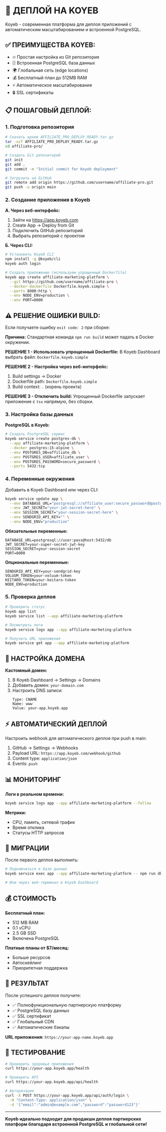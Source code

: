 # 🚀 ДЕПЛОЙ НА KOYEB

Koyeb - современная платформа для деплоя приложений с автоматическим масштабированием и встроенной PostgreSQL.

## ✅ ПРЕИМУЩЕСТВА KOYEB:

- 🔥 Простая настройка из Git репозитория
- 🗄️ Встроенная PostgreSQL база данных  
- 🌍 Глобальная сеть (edge locations)
- 💰 Бесплатный план до 512MB RAM
- ⚡ Автоматическое масштабирование
- 🔒 SSL сертификаты

## 📋 ПОШАГОВЫЙ ДЕПЛОЙ:

### 1. Подготовка репозитория
```bash
# Скачать архив AFFILIATE_PRO_DEPLOY_READY.tar.gz
tar -xzf AFFILIATE_PRO_DEPLOY_READY.tar.gz
cd affiliate-pro/

# Создать Git репозиторий
git init
git add .
git commit -m "Initial commit for Koyeb deployment"

# Загрузить на GitHub
git remote add origin https://github.com/username/affiliate-pro.git
git push -u origin main
```

### 2. Создание приложения в Koyeb

**А. Через веб-интерфейс:**
1. Зайти на https://app.koyeb.com
2. Create App → Deploy from Git
3. Подключить GitHub репозиторий
4. Выбрать репозиторий с проектом

**Б. Через CLI:**
```bash
# Установить Koyeb CLI
npm install -g @koyeb/cli
koyeb auth login

# Создать приложение (используем упрощенный Dockerfile)
koyeb app create affiliate-marketing-platform \
  --git https://github.com/username/affiliate-pro \
  --docker-dockerfile Dockerfile.koyeb.simple \
  --ports 8000:http \
  --env NODE_ENV=production \
  --env PORT=8000
```

## ⚠️ РЕШЕНИЕ ОШИБКИ BUILD:

Если получаете ошибку `exit code: 2` при сборке:

**Причина:** Стандартная команда `npm run build` может падать в Docker окружении.

**РЕШЕНИЕ 1 - Использовать упрощенный Dockerfile:**
В Koyeb Dashboard выбрать файл: `Dockerfile.koyeb.simple`

**РЕШЕНИЕ 2 - Настройка через веб-интерфейс:**
1. Build settings → Docker
2. Dockerfile path: `Dockerfile.koyeb.simple` 
3. Build context: `.` (корень проекта)

**РЕШЕНИЕ 3 - Отключить build:**
Упрощенный Dockerfile запускает приложение с `tsx` напрямую, без сборки.

### 3. Настройка базы данных

**PostgreSQL в Koyeb:**
```bash
# Создать PostgreSQL сервис
koyeb service create postgres-db \
  --app affiliate-marketing-platform \
  --docker postgres:15-alpine \
  --env POSTGRES_DB=affiliate_db \
  --env POSTGRES_USER=affiliate_user \
  --env POSTGRES_PASSWORD=secure_password \
  --ports 5432:tcp
```

### 4. Переменные окружения

Добавить в Koyeb Dashboard или через CLI:

```bash
koyeb service update app \
  --env DATABASE_URL="postgresql://affiliate_user:secure_password@postgres-db:5432/affiliate_db" \
  --env JWT_SECRET="your-jwt-secret-here" \
  --env SESSION_SECRET="your-session-secret-here" \
  --env SENDGRID_API_KEY="" \
  --env NODE_ENV="production"
```

**Обязательные переменные:**
```
DATABASE_URL=postgresql://user:pass@host:5432/db
JWT_SECRET=your-super-secret-jwt-key  
SESSION_SECRET=your-session-secret
PORT=8000
```

**Опциональные переменные:**
```
SENDGRID_API_KEY=your-sendgrid-key
VOLUUM_TOKEN=your-voluum-token
KEITARO_TOKEN=your-keitaro-token
NODE_ENV=production
```

### 5. Проверка деплоя

```bash
# Проверить статус
koyeb app list
koyeb service list --app affiliate-marketing-platform

# Посмотреть логи
koyeb service logs app --app affiliate-marketing-platform

# Получить URL приложения
koyeb service get app --app affiliate-marketing-platform
```

## 🔧 НАСТРОЙКА ДОМЕНА

**Кастомный домен:**
1. В Koyeb Dashboard → Settings → Domains
2. Добавить домен: `your-domain.com`
3. Настроить DNS записи:
   ```
   Type: CNAME
   Name: www
   Value: your-app.koyeb.app
   ```

## ⚡ АВТОМАТИЧЕСКИЙ ДЕПЛОЙ

Настроить webhook для автоматического деплоя при push в main:

1. GitHub → Settings → Webhooks
2. Payload URL: `https://app.koyeb.com/webhook/github`
3. Content type: `application/json`
4. Events: `push`

## 📊 МОНИТОРИНГ

**Логи в реальном времени:**
```bash
koyeb service logs app --app affiliate-marketing-platform --follow
```

**Метрики:**
- CPU, память, сетевой трафик
- Время отклика
- Статусы HTTP запросов

## 🔄 МИГРАЦИИ

После первого деплоя выполнить:
```bash
# Подключиться к базе данных
koyeb service exec app --app affiliate-marketing-platform -- npm run db:push

# Или через веб-терминал в Koyeb Dashboard
```

## 💰 СТОИМОСТЬ

**Бесплатный план:**
- 512 MB RAM
- 0.1 vCPU
- 2.5 GB SSD
- Включена PostgreSQL

**Платные планы от $7/месяц:**
- Больше ресурсов
- Автоскейлинг
- Приоритетная поддержка

## 🎯 РЕЗУЛЬТАТ

После успешного деплоя получите:
- ✅ Полнофункциональную партнерскую платформу
- ✅ PostgreSQL базу данных
- ✅ SSL сертификат
- ✅ Глобальный CDN
- ✅ Автоматические бэкапы

**URL приложения:** `https://your-app-name.koyeb.app`

## 🔧 ТЕСТИРОВАНИЕ

```bash
# Проверить здоровье приложения
curl https://your-app.koyeb.app/health

# Проверить API
curl https://your-app.koyeb.app/api/health

# Авторизация
curl -X POST https://your-app.koyeb.app/api/auth/login \
  -H "Content-Type: application/json" \
  -d '{"email":"admin@example.com","password":"password123"}'
```

---

**Koyeb идеально подходит для продакшн деплоя партнерских платформ благодаря встроенной PostgreSQL и глобальной сети!**
